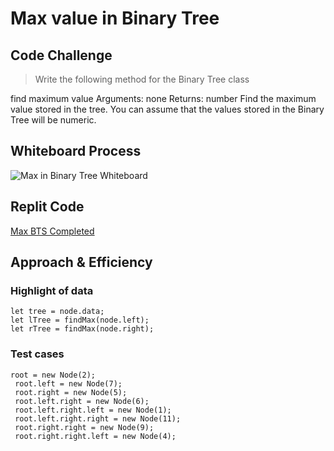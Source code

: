 # Max value in Binary Tree

## Code Challenge

>Write the following method for the Binary Tree class

find maximum value
Arguments: none
Returns: number
Find the maximum value stored in the tree. You can assume that the values stored in the Binary Tree will be numeric.

## Whiteboard Process

![Max in Binary Tree Whiteboard](https://www.figma.com/file/ByLeDmjkPAz7z9z2r2Qgjn/Code-Challenge-16?node-id=0%3A1)

## Replit Code

[Max BTS Completed](https://replit.com/@VonArzu/Code-Challenge-16#index.js)

## Approach & Efficiency

### Highlight of data

```
let tree = node.data;
let lTree = findMax(node.left);
let rTree = findMax(node.right);
```

### Test cases

```
root = new Node(2);
 root.left = new Node(7);
 root.right = new Node(5);
 root.left.right = new Node(6);
 root.left.right.left = new Node(1);
 root.left.right.right = new Node(11);
 root.right.right = new Node(9);
 root.right.right.left = new Node(4);
```
